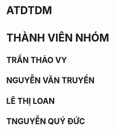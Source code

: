 # ATDTDM
<H1>THÀNH VIÊN NHÓM</H1>
<H2>TRẦN THẢO VY</H2>

<H2>NGUYỄN VĂN TRUYỀN </H2>

<H2>LÊ THỊ LOAN</H2>

<H2>TNGUYỄN QUÝ ĐỨC</H2>
